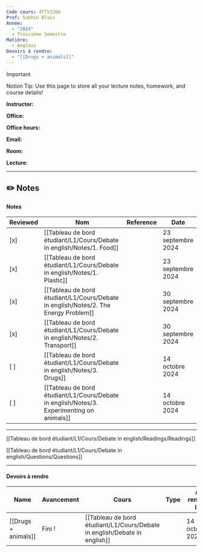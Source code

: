 ```yaml
---
Code cours: 4TTV326U
Prof: Subhin Blaix
Année:
  - "2024"
  - Troisième Semestre
Matière:
  - Anglais
Devoirs à rendre:
  - "[[Drugs + animals]]"
---
```

> [!important]  
> Notion Tip: Use this page to store all your lecture notes, homework, and course details!  

  

**Instructor:**

**Office:**

**Office hours:**

  

  

**Email:**

**Room:**

**Lecture:**

---

## ✏️ Notes

#### Notes

|Reviewed|Nom|Reference|Date|
|---|---|---|---|
|[x]|[[Tableau de bord étudiant/L1/Cours/Debate in english/Notes/1. Food]]||23 septembre 2024|
|[x]|[[Tableau de bord étudiant/L1/Cours/Debate in english/Notes/1. Plastic]]||23 septembre 2024|
|[x]|[[Tableau de bord étudiant/L1/Cours/Debate in english/Notes/2. The Energy Problem]]||30 septembre 2024|
|[x]|[[Tableau de bord étudiant/L1/Cours/Debate in english/Notes/2. Transport]]||30 septembre 2024|
|[ ]|[[Tableau de bord étudiant/L1/Cours/Debate in english/Notes/3. Drugs]]||14 octobre 2024|
|[ ]|[[Tableau de bord étudiant/L1/Cours/Debate in english/Notes/3. Experimenting on animals]]||14 octobre 2024|

  
  

---

[[Tableau de bord étudiant/L1/Cours/Debate in english/Readings/Readings]]

[[Tableau de bord étudiant/L1/Cours/Debate in english/Questions/Questions]]

---

  

#### Devoirs à rendre

|Name|Avancement|Cours|Type|À rendre le|
|---|---|---|---|---|
|[[Drugs + animals]]|Fini !|[[Tableau de bord étudiant/L1/Cours/Debate in english/Debate in english]]||14 octobre 2024|